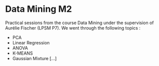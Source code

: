 # Data Mining M2
Practical sessions from the course Data Mining under the supervision of Aurélie Fischer (LPSM P7). We went through the following topics :
- PCA
- Linear Regression
- ANOVA
- K-MEANS
- Gaussian Mixture
[...]
